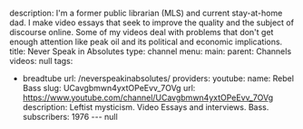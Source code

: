 description: I'm a former public librarian (MLS) and current stay-at-home dad. I make
  video essays that seek to improve the quality and the subject of discourse online.
  Some of my videos deal with problems that don't get enough attention like peak oil
  and its political and economic implications.
title: Never Speak in Absolutes
type: channel
menu:
  main:
    parent: Channels
videos: null
tags:
- breadtube
url: /neverspeakinabsolutes/
providers:
  youtube:
    name: Rebel Bass
    slug: UCavgbmwn4yxtOPeEvv_7OVg
    url: https://www.youtube.com/channel/UCavgbmwn4yxtOPeEvv_7OVg
    description: Leftist mysticism. Video Essays and interviews. Bass.
    subscribers: 1976
--- null
